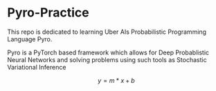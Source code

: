 # Pyro-Practice


This repo is dedicated to learning Uber AIs Probabilistic Programming Language Pyro. 

Pyro is a PyTorch based framework which allows for Deep Probablistic Neural Networks and solving problems using such tools as Stochastic Variational Inference


$$ y = m*x + b $$ 